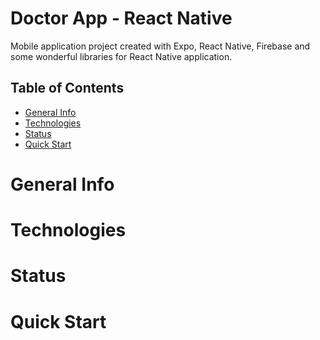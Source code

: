 # Doctor App - React Native

Mobile application project created with Expo, React Native, Firebase and some wonderful libraries for React Native application.

## Table of Contents

- [General Info](#general-info)
- [Technologies](#technologies)
- [Status](#status)
- [Quick Start](#quick-start)

# General Info

# Technologies

# Status

# Quick Start
